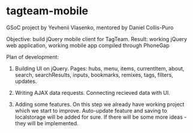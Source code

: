 tagteam-mobile
==============
GSoC project by Yevhenii Vlasenko, mentored by Daniel Collis-Puro

Objective: build jQuery mobile client for TagTeam.
Result: working jQuery web application, working mobile app compiled through PhoneGap

Plan of development:
1. Building UI on jQuery.
  Pages:
    hubs, menu, items, currentItem, about, search, searchResults, inputs, bookmarks, remixes, tags, filters, updates.

2. Writing AJAX data requests. Connecting recieved data with UI.

3. Adding some features.
  On this step we already have working project which we start to improve. Auto-update feature and saving to localstorage will be added for sure.
  If there will be some more ideas - they will be implemented.
